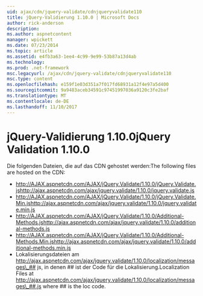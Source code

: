 ```yaml
---
uid: ajax/cdn/jquery-validate/cdnjqueryvalidate110
title: jQuery-Validierung 1.10.0 | Microsoft Docs
author: rick-anderson
description: 
ms.author: aspnetcontent
manager: wpickett
ms.date: 07/23/2014
ms.topic: article
ms.assetid: e4fb3a63-1ee4-4c99-9e99-53b87a13d4ab
ms.technology: 
ms.prod: .net-framework
msc.legacyurl: /ajax/cdn/jquery-validate/cdnjqueryvalidate110
msc.type: content
ms.openlocfilehash: e159f1e03d351a7f017fd68931a12f4e97a5d400
ms.sourcegitcommit: 9a9483aceb34591c97451997036a9120c3fe2baf
ms.translationtype: MT
ms.contentlocale: de-DE
ms.lasthandoff: 11/10/2017
---
```

<a name="jquery-validation-1100"></a><span data-ttu-id="147a8-102">jQuery-Validierung 1.10.0</span><span class="sxs-lookup"><span data-stu-id="147a8-102">jQuery Validation 1.10.0</span></span>
====================
<span data-ttu-id="147a8-103">Die folgenden Dateien, die auf das CDN gehostet werden:</span><span class="sxs-lookup"><span data-stu-id="147a8-103">The following files are hosted on the CDN:</span></span>

- <span data-ttu-id="147a8-104">http://AJAX.aspnetcdn.com/AJAX/jQuery.Validate/1.10.0/jQuery.Validate.js</span><span class="sxs-lookup"><span data-stu-id="147a8-104">http://ajax.aspnetcdn.com/ajax/jquery.validate/1.10.0/jquery.validate.js</span></span>
- <span data-ttu-id="147a8-105">http://AJAX.aspnetcdn.com/AJAX/jQuery.Validate/1.10.0/jQuery.Validate.Min.js</span><span class="sxs-lookup"><span data-stu-id="147a8-105">http://ajax.aspnetcdn.com/ajax/jquery.validate/1.10.0/jquery.validate.min.js</span></span>
- <span data-ttu-id="147a8-106">http://AJAX.aspnetcdn.com/AJAX/jQuery.Validate/1.10.0/Additional-Methods.js</span><span class="sxs-lookup"><span data-stu-id="147a8-106">http://ajax.aspnetcdn.com/ajax/jquery.validate/1.10.0/additional-methods.js</span></span>
- <span data-ttu-id="147a8-107">http://AJAX.aspnetcdn.com/AJAX/jQuery.Validate/1.10.0/Additional-Methods.Min.js</span><span class="sxs-lookup"><span data-stu-id="147a8-107">http://ajax.aspnetcdn.com/ajax/jquery.validate/1.10.0/additional-methods.min.js</span></span>
- <span data-ttu-id="147a8-108">Lokalisierungsdateien am http://ajax.aspnetcdn.com/ajax/jquery.validate/1.10.0/localization/messages\_## js, in denen ## ist der Code für die Lokalisierung.</span><span class="sxs-lookup"><span data-stu-id="147a8-108">Localization Files at http://ajax.aspnetcdn.com/ajax/jquery.validate/1.10.0/localization/messages\_##.js where ## is the loc code.</span></span>
